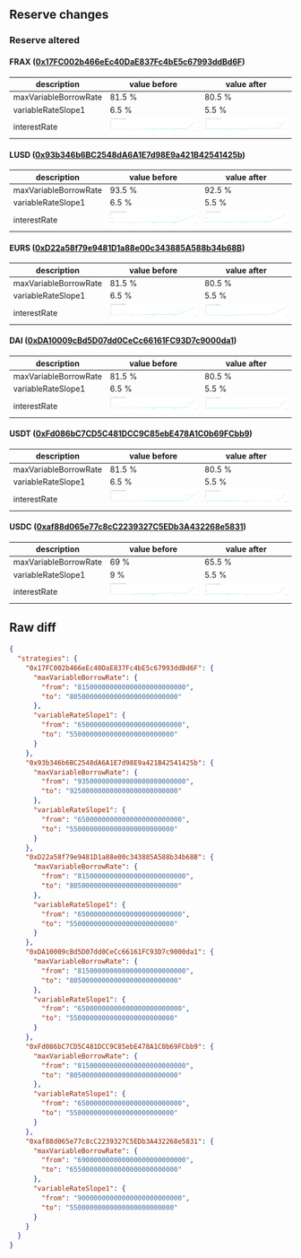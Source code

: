 ## Reserve changes

### Reserve altered

#### FRAX ([0x17FC002b466eEc40DaE837Fc4bE5c67993ddBd6F](https://arbiscan.io/address/0x17FC002b466eEc40DaE837Fc4bE5c67993ddBd6F))

| description | value before | value after |
| --- | --- | --- |
| maxVariableBorrowRate | 81.5 % | 80.5 % |
| variableRateSlope1 | 6.5 % | 5.5 % |
| interestRate | ![before](/.assets/b756f485e0a4f77f2e519fa5fdeb44454e53900e.svg) | ![after](/.assets/a6c0aceaa49e1b7b29b7ac5bfdef770548c468d6.svg) |

#### LUSD ([0x93b346b6BC2548dA6A1E7d98E9a421B42541425b](https://arbiscan.io/address/0x93b346b6BC2548dA6A1E7d98E9a421B42541425b))

| description | value before | value after |
| --- | --- | --- |
| maxVariableBorrowRate | 93.5 % | 92.5 % |
| variableRateSlope1 | 6.5 % | 5.5 % |
| interestRate | ![before](/.assets/5603d9f34bbf84ceb6513f5e937d7c004e9ee12a.svg) | ![after](/.assets/77e8b4e8ca779dca15dad80d4e2d35851e9936e0.svg) |

#### EURS ([0xD22a58f79e9481D1a88e00c343885A588b34b68B](https://arbiscan.io/address/0xD22a58f79e9481D1a88e00c343885A588b34b68B))

| description | value before | value after |
| --- | --- | --- |
| maxVariableBorrowRate | 81.5 % | 80.5 % |
| variableRateSlope1 | 6.5 % | 5.5 % |
| interestRate | ![before](/.assets/0306558ca945fa6bf094ed4dc3c695b090af4273.svg) | ![after](/.assets/951d49070e612a5403fc1f2dd3d2ddc01451b318.svg) |

#### DAI ([0xDA10009cBd5D07dd0CeCc66161FC93D7c9000da1](https://arbiscan.io/address/0xDA10009cBd5D07dd0CeCc66161FC93D7c9000da1))

| description | value before | value after |
| --- | --- | --- |
| maxVariableBorrowRate | 81.5 % | 80.5 % |
| variableRateSlope1 | 6.5 % | 5.5 % |
| interestRate | ![before](/.assets/b756f485e0a4f77f2e519fa5fdeb44454e53900e.svg) | ![after](/.assets/a6c0aceaa49e1b7b29b7ac5bfdef770548c468d6.svg) |

#### USDT ([0xFd086bC7CD5C481DCC9C85ebE478A1C0b69FCbb9](https://arbiscan.io/address/0xFd086bC7CD5C481DCC9C85ebE478A1C0b69FCbb9))

| description | value before | value after |
| --- | --- | --- |
| maxVariableBorrowRate | 81.5 % | 80.5 % |
| variableRateSlope1 | 6.5 % | 5.5 % |
| interestRate | ![before](/.assets/b756f485e0a4f77f2e519fa5fdeb44454e53900e.svg) | ![after](/.assets/a6c0aceaa49e1b7b29b7ac5bfdef770548c468d6.svg) |

#### USDC ([0xaf88d065e77c8cC2239327C5EDb3A432268e5831](https://arbiscan.io/address/0xaf88d065e77c8cC2239327C5EDb3A432268e5831))

| description | value before | value after |
| --- | --- | --- |
| maxVariableBorrowRate | 69 % | 65.5 % |
| variableRateSlope1 | 9 % | 5.5 % |
| interestRate | ![before](/.assets/c7d643451e15e805ee62a25de69d34fe9bc6ed06.svg) | ![after](/.assets/d7c18f984b71e5f66cebf23ccf14dfe374c5aea5.svg) |

## Raw diff

```json
{
  "strategies": {
    "0x17FC002b466eEc40DaE837Fc4bE5c67993ddBd6F": {
      "maxVariableBorrowRate": {
        "from": "815000000000000000000000000",
        "to": "805000000000000000000000000"
      },
      "variableRateSlope1": {
        "from": "65000000000000000000000000",
        "to": "55000000000000000000000000"
      }
    },
    "0x93b346b6BC2548dA6A1E7d98E9a421B42541425b": {
      "maxVariableBorrowRate": {
        "from": "935000000000000000000000000",
        "to": "925000000000000000000000000"
      },
      "variableRateSlope1": {
        "from": "65000000000000000000000000",
        "to": "55000000000000000000000000"
      }
    },
    "0xD22a58f79e9481D1a88e00c343885A588b34b68B": {
      "maxVariableBorrowRate": {
        "from": "815000000000000000000000000",
        "to": "805000000000000000000000000"
      },
      "variableRateSlope1": {
        "from": "65000000000000000000000000",
        "to": "55000000000000000000000000"
      }
    },
    "0xDA10009cBd5D07dd0CeCc66161FC93D7c9000da1": {
      "maxVariableBorrowRate": {
        "from": "815000000000000000000000000",
        "to": "805000000000000000000000000"
      },
      "variableRateSlope1": {
        "from": "65000000000000000000000000",
        "to": "55000000000000000000000000"
      }
    },
    "0xFd086bC7CD5C481DCC9C85ebE478A1C0b69FCbb9": {
      "maxVariableBorrowRate": {
        "from": "815000000000000000000000000",
        "to": "805000000000000000000000000"
      },
      "variableRateSlope1": {
        "from": "65000000000000000000000000",
        "to": "55000000000000000000000000"
      }
    },
    "0xaf88d065e77c8cC2239327C5EDb3A432268e5831": {
      "maxVariableBorrowRate": {
        "from": "690000000000000000000000000",
        "to": "655000000000000000000000000"
      },
      "variableRateSlope1": {
        "from": "90000000000000000000000000",
        "to": "55000000000000000000000000"
      }
    }
  }
}
```